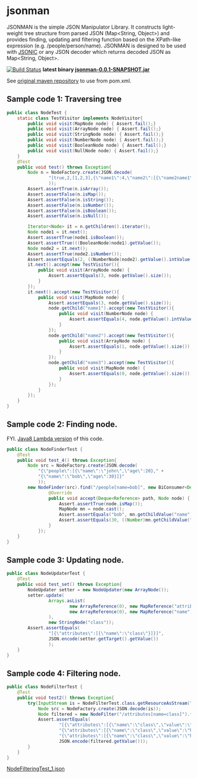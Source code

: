jsonman
=======

JSONMAN is the simple JSON Manipulator Library. It constructs light-weight tree structure from parsed JSON (Map&lt;String, Object&gt;) and 
provides finding, updating and filtering function based on the XPath-like expression (e.g. /people/person/name).
JSONMAN is designed to be used with [JSONIC](http://jsonic.sourceforge.jp/) or any JSON decoder which returns decoded JSON as Map&lt;String, Object&gt;.

[![Build Status](https://buildhive.cloudbees.com/job/takawitter/job/jsonman/badge/icon)](https://buildhive.cloudbees.com/job/takawitter/job/jsonman/)
 **latest binary [jsonman-0.0.1-SNAPSHOT.jar](https://buildhive.cloudbees.com/job/takawitter/job/jsonman/ws/target/jsonman-0.0.1-SNAPSHOT.jar)**

See [original maven repository](https://github.com/takawitter/repo) to use from pom.xml.

## Sample code 1: Traversing tree

```java
public class NodeTest {
	static class TestVisitor implements NodeVisitor{
		public void visit(MapNode node) { Assert.fail();}
		public void visit(ArrayNode node) { Assert.fail();}
		public void visit(StringNode node) { Assert.fail();}
		public void visit(NumberNode node) { Assert.fail();}
		public void visit(BooleanNode node) { Assert.fail();}
		public void visit(NullNode node) { Assert.fail();}
	}
	@Test
	public void test() throws Exception{
		Node n = NodeFactory.create(JSON.decode(
				"[true,2,[1,2,3],{\"name1\":4,\"name2\":[{\"name2name1\":5}],\"name3\":{}}]"
				));
		Assert.assertTrue(n.isArray());
		Assert.assertFalse(n.isMap());
		Assert.assertFalse(n.isString());
		Assert.assertFalse(n.isNumber());
		Assert.assertFalse(n.isBoolean());
		Assert.assertFalse(n.isNull());

		Iterator<Node> it = n.getChildren().iterator();
		Node node1 = it.next();
		Assert.assertTrue(node1.isBoolean());
		Assert.assertTrue(((BooleanNode)node1).getValue());
		Node node2 = it.next();
		Assert.assertTrue(node2.isNumber());
		Assert.assertEquals(2, ((NumberNode)node2).getValue().intValue());
		it.next().accept(new TestVisitor(){
			public void visit(ArrayNode node) {
				Assert.assertEquals(3, node.getValue().size());
			}
		});
		it.next().accept(new TestVisitor(){
			public void visit(MapNode node) {
				Assert.assertEquals(3, node.getValue().size());
				node.getChild("name1").accept(new TestVisitor(){
					public void visit(NumberNode node) {
						Assert.assertEquals(4, node.getValue().intValue());
					}
				});
				node.getChild("name2").accept(new TestVisitor(){
					public void visit(ArrayNode node) {
						Assert.assertEquals(1, node.getValue().size());
					}
				});
				node.getChild("name3").accept(new TestVisitor(){
					public void visit(MapNode node) {
						Assert.assertEquals(0, node.getValue().size());
					}
				});
			}
		});
	}
}
```

## Sample code 2: Finding node.

FYI. [Java8 Lambda version](https://gist.github.com/takawitter/6684644) of this code.
```java
public class NodeFinderTest {
	@Test
	public void test_4() throws Exception{
		Node src = NodeFactory.create(JSON.decode(
			"{\"people\":[{\"name\":\"john\",\"age\":20}," +
			"{\"name\":\"bob\",\"age\":30}]}"
			));
		new NodeFinder(src).find("/people[name=bob]", new BiConsumer<Deque<Reference>, Node>() {
				@Override
				public void accept(Deque<Reference> path, Node node) {
					Assert.assertTrue(node.isMap());
					MapNode mn = node.cast();
					Assert.assertEquals("bob", mn.getChildValue("name"));
					Assert.assertEquals(30, ((Number)mn.getChildValue("age")).intValue());
				}
			});
	}
}
```

## Sample code 3: Updating node.

```java
public class NodeUpdaterTest {
	@Test
	public void test_set() throws Exception{
		NodeUpdater setter = new NodeUpdater(new ArrayNode());
		setter.update(
				Arrays.asList(
						new ArrayReference(0), new MapReference("attributes"),
						new ArrayReference(0), new MapReference("name")
				),
				new StringNode("class"));
		Assert.assertEquals(
				"[{\"attributes\":[{\"name\":\"class\"}]}]",
				JSON.encode(setter.getTarget().getValue())
				);
	}
}
```

## Sample code 4: Filtering node.

```java
public class NodeFilterTest {
	@Test
	public void test2() throws Exception{
		try(InputStream is = NodeFilterTest.class.getResourceAsStream("NodeFilteringTest_1.json")){
			Node src = NodeFactory.create(JSON.decode(is));
			Node filtered = new NodeFilter("/attributes[name=class]").filter(src);
			Assert.assertEquals(
					"[{\"attributes\":[{\"name\":\"class\",\"value\":\"bodyclass\"}]}," +
					"{\"attributes\":[{\"name\":\"class\",\"value\":\"h1class\"}]}," +
					"{\"attributes\":[{\"name\":\"class\",\"value\":\"h2class\"}]}]",
					JSON.encode(filtered.getValue()));
		}
	}
}
```
[NodeFilteringTest_1.json](https://github.com/takawitter/jsonman/blob/master/src/test/resources/org/jsonman/NodeFilteringTest_1.json)

